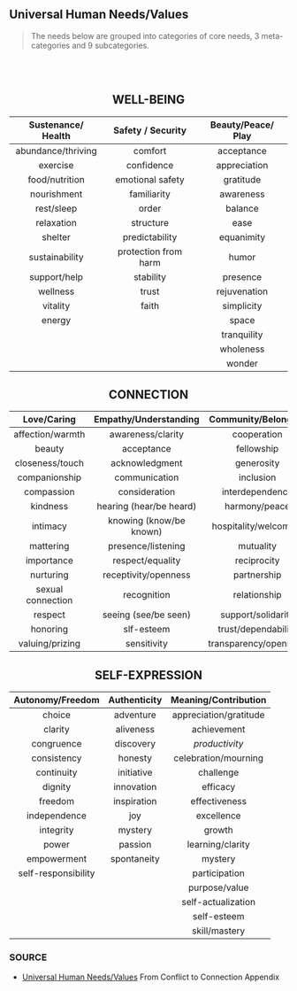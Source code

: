 ## Universal Human Needs/Values
> The needs below are grouped into categories of core needs, 3 meta-categories and 9
subcategories.

  <br>
  <br>

<div align="center">
  
  <h2> WELL-BEING </h2>

    
 
    
|**Sustenance/ Health**|**Safety / Security**|**Beauty/Peace/ Play**| 
|:-:|:-:|:-:|
| abundance/thriving|comfort|acceptance|
|exercise|confidence|appreciation|
|food/nutrition|emotional safety|gratitude|
|nourishment|familiarity|awareness|
|rest/sleep|order|balance|
|relaxation|structure|ease|
|shelter|predictability|equanimity|
|sustainability|protection from harm|humor|
|support/help|stability|presence|
|wellness|trust|rejuvenation|
|vitality|faith|simplicity|
|energy|   |space|
|   |   |tranquility|
|   |   |wholeness|
|   |   |wonder|

<div align="center">
  
<h2> CONNECTION </h2>
  
|**Love/Caring**|**Empathy/Understanding**|**Community/Belonging**| 
|:-:|:-:|:-:| 
|affection/warmth|awareness/clarity|cooperation|  
|beauty|acceptance|fellowship|  
|closeness/touch|acknowledgment|generosity|  
|companionship|communication|inclusion|  
|compassion|consideration|interdependence| 
|kindness|hearing (hear/be heard)|harmony/peace|  
|intimacy|knowing (know/be known)|hospitality/welcoming|  
|mattering|presence/listening|mutuality|  
|importance|respect/equality|reciprocity|  
|nurturing|receptivity/openness|partnership|  
|sexual connection|recognition|relationship|  
|respect|seeing (see/be seen)|support/solidarity|  
|honoring|slf-esteem|trust/dependability|  
|valuing/prizing|sensitivity|transparency/openness|  

</div>
  
  <h2> SELF-EXPRESSION </h2>
  
|**Autonomy/Freedom**|**Authenticity**|**Meaning/Contribution**| 
|:-:|:-:|:-:| 
|choice|adventure|appreciation/gratitude|  
|clarity|aliveness|achievement|  
|congruence|discovery|*productivity*|  
|consistency|honesty|celebration/mourning|  
|continuity|initiative|challenge| 
|dignity|innovation|efficacy|  
|freedom|inspiration|effectiveness|  
|independence|joy|excellence|  
|integrity|mystery|growth|  
|power|passion|learning/clarity|  
|empowerment|spontaneity|mystery|  
|self-responsibility|   |participation|
|||purpose/value|
|||self-actualization|
|||self-esteem|
|||skill/mastery|
  
  
 </div>


### SOURCE
- [Universal Human Needs/Values](https://www.mediateyourlife.com/wp-content/uploads/2015/10/Needs.pdf) From Conflict to Connection Appendix
